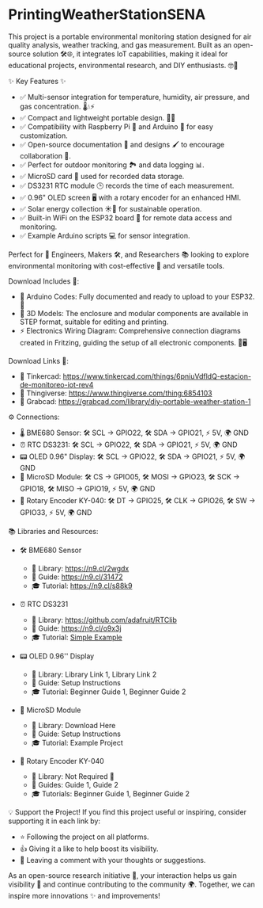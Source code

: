 # PrintingWeatherStationSENA
This project is a portable environmental monitoring station designed for air quality analysis, weather tracking, and gas measurement. Built as an open-source solution 🛠️🌐, it integrates IoT capabilities, making it ideal for educational projects, environmental research, and DIY enthusiasts. 🤓🔧

✨ Key Features ✨
- ✅ Multi-sensor integration for temperature, humidity, air pressure, and gas concentration. 🌡️💧⚡
- ✅ Compact and lightweight portable design. 🎒📏
- ✅ Compatibility with Raspberry Pi 🍓 and Arduino 🤖 for easy customization.
- ✅ Open-source documentation 📂 and designs 🖌️ to encourage collaboration 🤝.
- ✅ Perfect for outdoor monitoring 🏞️ and data logging 📊.
- ✅ MicroSD card 📀 used for recorded data storage.
- ✅ DS3231 RTC module 🕒 records the time of each measurement.
- ✅ 0.96" OLED screen 🖥️ with a rotary encoder for an enhanced HMI.
- ✅ Solar energy collection ☀️🔋 for sustainable operation.
- ✅ Built-in WiFi on the ESP32 board 📶 for remote data access and monitoring.
- ✅ Example Arduino scripts 💻 for sensor integration.

Perfect for 🔬 Engineers, Makers 🛠️, and Researchers 📚 looking to explore environmental monitoring with cost-effective 🌟 and versatile tools.

Download Includes 📂:
- 📜 Arduino Codes: Fully documented and ready to upload to your ESP32. 🚀
- 📐 3D Models: The enclosure and modular components are available in STEP format, suitable for editing and printing. 
- ⚡ Electronics Wiring Diagram: Comprehensive connection diagrams created in Fritzing, guiding the setup of all electronic components. 🔌🖥️

Download Links 🔗:
- 📌 Tinkercad: https://www.tinkercad.com/things/6pniuVdfldQ-estacion-de-monitoreo-iot-rev4
- 📌 Thingiverse: https://www.thingiverse.com/thing:6854103
- 📌 Grabcad: https://grabcad.com/library/diy-portable-weather-station-1

⚙️ Connections:
- 🌡️ BME680 Sensor: 🛠️ SCL -> GPIO22, 🛠️ SDA -> GPIO21, ⚡ 5V, 🌍 GND
- ⏰ RTC DS3231: 🛠️ SCL -> GPIO22, 🛠️ SDA -> GPIO21, ⚡ 5V, 🌍 GND
- 📟 OLED 0.96" Display: 🛠️ SCL -> GPIO22, 🛠️ SDA -> GPIO21, ⚡ 5V, 🌍 GND
- 💾 MicroSD Module: 🛠️ CS -> GPIO05, 🛠️ MOSI -> GPIO23, 🛠️ SCK -> GPIO18, 🛠️ MISO -> GPIO19, ⚡ 5V, 🌍 GND
- 🔄 Rotary Encoder KY-040: 🛠️ DT -> GPIO25, 🛠️ CLK -> GPIO26, 🛠️ SW -> GPIO33, ⚡ 5V, 🌍 GND

📚 Libraries and Resources:
- 🛠️ BME680 Sensor
  - 📂 Library: https://n9.cl/2wgdx 
  - 📖 Guide: https://n9.cl/31472 
  - 🎓 Tutorial: https://n9.cl/s88k9

- ⏰ RTC DS3231
  - 📂 Library: https://github.com/adafruit/RTClib
  - 📖 Guide: https://n9.cl/o9x3j 
  - 🎓 Tutorial: [Simple Example](https://n9.cl/v09a0 ) 

- 📟 OLED 0.96'' Display
  - 📂 Library: Library Link 1, Library Link 2
  - 📖 Guide: Setup Instructions
  - 🎓 Tutorial: Beginner Guide 1, Beginner Guide 2

- 💾 MicroSD Module
  - 📂 Library: Download Here
  - 📖 Guide: Setup Instructions
  - 🎓 Tutorial: Example Project

- 🔄 Rotary Encoder KY-040
  - 📂 Library: Not Required 🎉
  - 📖 Guides: Guide 1, Guide 2
  - 🎓 Tutorials: Beginner Guide 1, Beginner Guide 2

💡 Support the Project!
If you find this project useful or inspiring, consider supporting it in each link by:
- ⭐ Following the project on all platforms.
- 👍 Giving it a like to help boost its visibility.
- 💬 Leaving a comment with your thoughts or suggestions.

As an open-source research initiative 🌱, your interaction helps us gain visibility 👀 and continue contributing to the community 🌍. Together, we can inspire more innovations ✨ and improvements!

